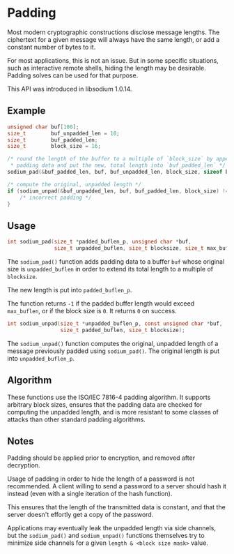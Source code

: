 # Padding

Most modern cryptographic constructions disclose message lengths. The ciphertext for a given message will always have the same length, or add a constant number of bytes to it.

For most applications, this is not an issue. But in some specific situations, such as interactive remote shells, hiding the length may be desirable. Padding solves can be used for that purpose.

This API was introduced in libsodium 1.0.14.

## Example

```c
unsigned char buf[100];
size_t        buf_unpadded_len = 10;
size_t        buf_padded_len;
size_t        block_size = 16;

/* round the length of the buffer to a multiple of `block_size` by appending
 * padding data and put the new, total length into `buf_padded_len` */
sodium_pad(&buf_padded_len, buf, buf_unpadded_len, block_size, sizeof buf);

/* compute the original, unpadded length */
if (sodium_unpad(&buf_unpadded_len, buf, buf_padded_len, block_size) != 0) {
    /* incorrect padding */
}
```

## Usage

```c
int sodium_pad(size_t *padded_buflen_p, unsigned char *buf,
               size_t unpadded_buflen, size_t blocksize, size_t max_buflen);
```

The `sodium_pad()` function adds padding data to a buffer `buf` whose original size is `unpadded_buflen` in order to extend its total length to a multiple of `blocksize`.

The new length is put into `padded_buflen_p`.

The function returns `-1` if the padded buffer length would exceed `max_buflen`, or if the block size is `0`.
It returns `0` on success.

```c
int sodium_unpad(size_t *unpadded_buflen_p, const unsigned char *buf,
                 size_t padded_buflen, size_t blocksize);
```

The `sodium_unpad()` function computes the original, unpadded length of a message previously padded using `sodium_pad()`. The original length is put into `unpadded_buflen_p`.

## Algorithm

These functions use the ISO/IEC 7816-4 padding algorithm. It supports arbitrary block sizes, ensures that the padding data are checked for computing the unpadded length, and is more resistant to some classes of attacks than other standard padding algorithms.

## Notes

Padding should be applied prior to encryption, and removed after decryption.

Usage of padding in order to hide the length of a password is not recommended. A client willing to send a password to a server should hash it instead (even with a single iteration of the hash function).

This ensures that the length of the transmitted data is constant, and that the server doesn't effortly get a copy of the password.

Applications may eventually leak the unpadded length via side channels, but the `sodium_pad()` and `sodium_unpad()` functions themselves try to minimize side channels for a given `length & <block size mask>` value.